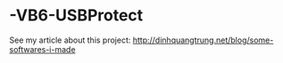 -VB6-USBProtect
===============

See my article about this project: http://dinhquangtrung.net/blog/some-softwares-i-made
